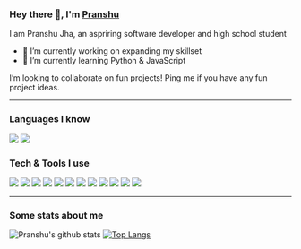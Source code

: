 ### Hey there 👋, I'm [Pranshu](https://volt9801.github.io/portfolio) 

I am Pranshu Jha, an aspriring software developer and high school student
- 🔭 I’m currently working on expanding my skillset
- 🌱 I’m currently learning Python & JavaScript

I’m looking to collaborate on fun projects! Ping me if you have any fun project ideas.

---

### Languages I know
<img src = "https://img.shields.io/badge/-Python-000000?style=for-the-badge&logo=python&logoColor=white"> <img src="https://img.shields.io/badge/-JavaScript-eed718?style=for-the-badge&logo=javascript&logoColor=ffffff">

### Tech & Tools I use
<img src = "https://img.shields.io/badge/-HTML5-E34F26?style=flat&logo=html5&logoColor=white"> <img src = "https://img.shields.io/badge/-CSS3-1572B6?style=flat&logo=css3&logoColor=white">
<img src="https://img.shields.io/badge/-Bootstrap-563D7C?style=flat&logo=bootstrap&logoColor=white">
<img src="https://img.shields.io/badge/-JavaScript-eed718?style=flat&logo=javascript&logoColor=ffffff">
<img src="https://img.shields.io/badge/-Sass-cc6699?style=flat&logo=sass&logoColor=ffffff">
<img src="https://img.shields.io/badge/-React-000000?style=flat&logo=react&logoColor=00c8ff">
<img src="https://img.shields.io/badge/-MySQL-F29111?style=flat&logo=mysql&logoColor=FFFFFF">
<img src="http://img.shields.io/badge/-Git-F1502F?style=flat&logo=git&logoColor=FFFFFF">
<img src="http://img.shields.io/badge/-Github-000000?style=flat&logo=github&logoColor=FFFFFF">
<img src="http://img.shields.io/badge/-VS%20Code-007ACC?style=flat&logo=visual%20studio%20code&logoColor=white">
<img src="http://img.shields.io/badge/-Heroku-430098?style=flat&logo=heroku&logoColor=white">
<img src="https://img.shields.io/badge/-Firebase-FFA611?style=flat&logo=firebase&logoColor=FFFFFF">

---

### Some stats about me
![Pranshu's github stats](https://github-readme-stats.vercel.app/api?username=volt9801&show_icons=true&count_private=true) [![Top Langs](https://github-readme-stats.vercel.app/api/top-langs/?username=volt9801&hide=css,html)]()
